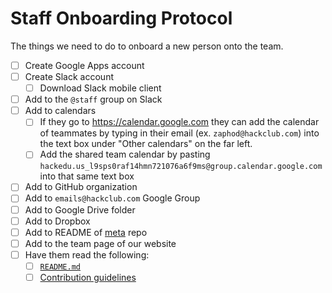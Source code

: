 # Staff Onboarding Protocol

The things we need to do to onboard a new person onto the team.

- [ ] Create Google Apps account
- [ ] Create Slack account
  - [ ] Download Slack mobile client
- [ ] Add to the `@staff` group on Slack
- [ ] Add to calendars
  - [ ] If they go to https://calendar.google.com they can add the calendar of
    teammates by typing in their email (ex. `zaphod@hackclub.com`) into the
    text box under "Other calendars" on the far left.
  - [ ] Add the shared team calendar by pasting
    `hackedu.us_l9sps0raf14hmn721076a6f9ms@group.calendar.google.com` into that
    same text box
- [ ] Add to GitHub organization
- [ ] Add to `emails@hackclub.com` Google Group
- [ ] Add to Google Drive folder
- [ ] Add to Dropbox
- [ ] Add to README of [meta](https://github.com/hackclub/meta) repo
- [ ] Add to the team page of our website
- [ ] Have them read the following:
  - [ ] [`README.md`](README.md)
  - [ ] [Contribution guidelines](https://github.com/hackclub/hackclub/blob/master/CONTRIBUTING.md)

